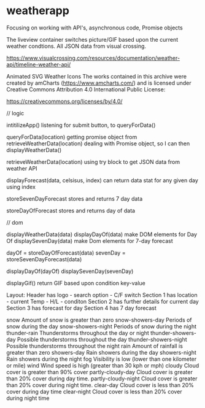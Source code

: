 # weatherapp
Focusing on working with API's, asynchronous code, Promise objects

The liveview container switches picture/GIF based upon the current weather condtions. All JSON data from visual crossing.

https://www.visualcrossing.com/resources/documentation/weather-api/timeline-weather-api/

Animated SVG Weather Icons
The works contained in this archive were created by amCharts (https://www.amcharts.com/)
and is licensed under Creative Commons Attribution 4.0 International Public License:

https://creativecommons.org/licenses/by/4.0/


// logic

intitilizeApp()
listening for submit button, to queryForData()

queryForData(location)
getting promise object from retrieveWeatherData(location)
dealing with Promise object, so I can then displayWeatherData()

retrieveWeatherData(location)
using try block to get JSON data from weather API

displayForecast(data, celsisus, index)
can return data stat for any given day using index

storeSevenDayForecast
  stores and returns 7 day data

storeDayOfForecast
  stores and returns day of data

// dom

displayWeatherData(data)
  displayDayOf(data)
    make DOM elements for Day Of
  displaySevenDay(data) 
    make Dom elements for 7-day forecast

  dayOf = storeDayOfForecast(data)
  sevenDay = storeSevenDayForecast(data)
  
  displayDayOf(dayOf)
  displaySevenDay(sevenDay)

displayGif()
return GIF based upon condition key-value

Layout: Header has logo - search option - C/F switch
Section 1 has location - current Temp - H/L - conditon
Section 2 has further details for current day
Section 3 has forecast for day
Section 4 has 7 day forecast

snow	Amount of snow is greater than zero
snow-showers-day	Periods of snow during the day
snow-showers-night	Periods of snow during the night
thunder-rain	Thunderstorms throughout the day or night
thunder-showers-day	Possible thunderstorms throughout the day
thunder-showers-night	Possible thunderstorms throughout the night
rain	Amount of rainfall is greater than zero
showers-day	Rain showers during the day
showers-night	Rain showers during the night
fog	Visibility is low (lower than one kilometer or mile)
wind	Wind speed is high (greater than 30 kph or mph)
cloudy	Cloud cover is greater than 90% cover
partly-cloudy-day	Cloud cover is greater than 20% cover during day time.
partly-cloudy-night	Cloud cover is greater than 20% cover during night time.
clear-day	Cloud cover is less than 20% cover during day time
clear-night	Cloud cover is less than 20% cover during night time



